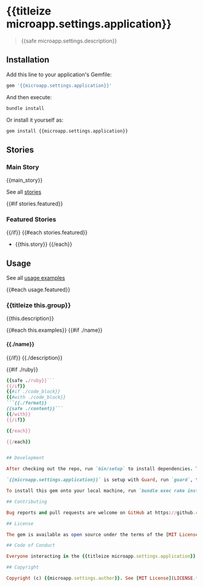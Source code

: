 # {{titleize microapp.settings.application}}

> {{safe microapp.settings.description}}

## Installation

Add this line to your application's Gemfile:

```ruby
gem '{{microapp.settings.application}}'
```

And then execute:

```bash
bundle install
```

Or install it yourself as:

```bash
gem install {{microapp.settings.application}}
```

## Stories

### Main Story

{{main_story}}

See all [stories](./STORIES.md)

{{#if stories.featured}}
### Featured Stories
{{/if}}
{{#each stories.featured}}
- {{this.story}}
{{/each}}

## Usage

See all [usage examples](./USAGE.md)

{{#each usage.featured}}
### {{titleize this.group}}

{{this.description}}

{{#each this.examples}}
{{#if ./name}}
#### {{./name}}
{{/if}}
{{./description}}

{{#if ./ruby}}
```ruby
{{safe ./ruby}}```
{{/if}}
{{#if ./code_block}}
{{#with ./code_block}}
```{{./format}}
{{safe ./content}}```
{{/with}}
{{/if}}

{{/each}}

{{/each}}


## Development

After checking out the repo, run `bin/setup` to install dependencies. Then, run `rake spec` to run the tests. You can also run `bin/console` for an interactive prompt that will allow you to experiment.

`{{microapp.settings.application}}` is setup with Guard, run `guard`, this will watch development file changes and run tests automatically, if successful, it will then run rubocop for style quality.

To install this gem onto your local machine, run `bundle exec rake install`. To release a new version, update the version number in `version.rb`, and then run `bundle exec rake release`, which will create a git tag for the version, push git commits and tags, and push the `.gem` file to [rubygems.org](https://rubygems.org).

## Contributing

Bug reports and pull requests are welcome on GitHub at https://github.com/klueless-io/{{microapp.settings.application}}. This project is intended to be a safe, welcoming space for collaboration, and contributors are expected to adhere to the [Contributor Covenant](http://contributor-covenant.org) code of conduct.

## License

The gem is available as open source under the terms of the [MIT License](https://opensource.org/licenses/MIT).

## Code of Conduct

Everyone interacting in the {{titleize microapp.settings.application}} project’s codebases, issue trackers, chat rooms and mailing lists is expected to follow the [code of conduct](https://github.com/klueless-io/{{microapp.settings.application}}/blob/master/CODE_OF_CONDUCT.md).

## Copyright

Copyright (c) {{microapp.settings.author}}. See [MIT License](LICENSE.txt) for further details.
